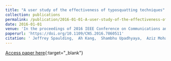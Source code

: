 ```yaml
---
title: "A user study of the effectiveness of typosquatting techniques"
collection: publications
permalink: /publication/2016-01-01-A-user-study-of-the-effectiveness-of-typosquatting-techniques
date: 2016-01-01
venue: 'In the proceedings of 2016 IEEE Conference on Communications and Network Security, CNS 2016, Philadelphia, PA, USA, October 17-19, 2016'
paperurl: 'https://doi.org/10.1109/CNS.2016.7860511'
citation: ' Jeffrey Spaulding,  Ah Kang,  Shambhu Upadhyaya,  Aziz Mohaisen, &quot;A user study of the effectiveness of typosquatting techniques.&quot; In the proceedings of 2016 IEEE Conference on Communications and Network Security, CNS 2016, Philadelphia, PA, USA, October 17-19, 2016, 2016.'
---
```

[Access paper here](https://doi.org/10.1109/CNS.2016.7860511){:target="_blank"}
